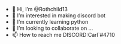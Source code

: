 - 👋 Hi, I’m @Rothchild13
- 👀 I’m interested in making discord bot
- 🌱 I’m currently learning python
- 💞️ I’m looking to collaborate on ...
- 📫 How to reach me DISCORD:Carl`#4710

<!---
Rothchild13/Rothchild13 is a ✨ special ✨ repository because its `README.md` (this file) appears on your GitHub profile.
You can click the Preview link to take a look at your changes.
--->
